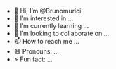 - 👋 Hi, I’m @Brunomurici
- 👀 I’m interested in ...
- 🌱 I’m currently learning ...
- 💞️ I’m looking to collaborate on ...
- 📫 How to reach me ...
- 😄 Pronouns: ...
- ⚡ Fun fact: ...

<!---
Brunomurici/Brunomurici is a ✨ special ✨ repository because its `README.md` (this file) appears on your GitHub profile.
You can click the Preview link to take a look at your changes.
--->

